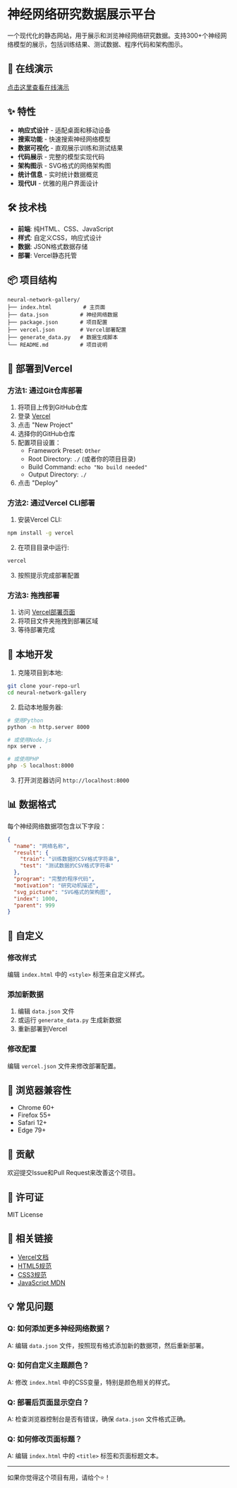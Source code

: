 # 神经网络研究数据展示平台

一个现代化的静态网站，用于展示和浏览神经网络研究数据。支持300+个神经网络模型的展示，包括训练结果、测试数据、程序代码和架构图示。

## 🚀 在线演示

[点击这里查看在线演示](https://your-deployment-url.vercel.app)

## ✨ 特性

- **响应式设计** - 适配桌面和移动设备
- **搜索功能** - 快速搜索神经网络模型
- **数据可视化** - 直观展示训练和测试结果
- **代码展示** - 完整的模型实现代码
- **架构图示** - SVG格式的网络架构图
- **统计信息** - 实时统计数据概览
- **现代UI** - 优雅的用户界面设计

## 🛠️ 技术栈

- **前端**: 纯HTML、CSS、JavaScript
- **样式**: 自定义CSS，响应式设计
- **数据**: JSON格式数据存储
- **部署**: Vercel静态托管

## 📦 项目结构

```
neural-network-gallery/
├── index.html          # 主页面
├── data.json          # 神经网络数据
├── package.json       # 项目配置
├── vercel.json        # Vercel部署配置
├── generate_data.py   # 数据生成脚本
└── README.md          # 项目说明
```

## 🚀 部署到Vercel

### 方法1: 通过Git仓库部署

1. 将项目上传到GitHub仓库
2. 登录 [Vercel](https://vercel.com)
3. 点击 "New Project"
4. 选择你的GitHub仓库
5. 配置项目设置：
   - Framework Preset: `Other`
   - Root Directory: `./` (或者你的项目目录)
   - Build Command: `echo "No build needed"`
   - Output Directory: `./`
6. 点击 "Deploy"

### 方法2: 通过Vercel CLI部署

1. 安装Vercel CLI:
```bash
npm install -g vercel
```

2. 在项目目录中运行:
```bash
vercel
```

3. 按照提示完成部署配置

### 方法3: 拖拽部署

1. 访问 [Vercel部署页面](https://vercel.com/new)
2. 将项目文件夹拖拽到部署区域
3. 等待部署完成

## 🔧 本地开发

1. 克隆项目到本地:
```bash
git clone your-repo-url
cd neural-network-gallery
```

2. 启动本地服务器:
```bash
# 使用Python
python -m http.server 8000

# 或使用Node.js
npx serve .

# 或使用PHP
php -S localhost:8000
```

3. 打开浏览器访问 `http://localhost:8000`

## 📊 数据格式

每个神经网络数据项包含以下字段：

```json
{
  "name": "网络名称",
  "result": {
    "train": "训练数据的CSV格式字符串",
    "test": "测试数据的CSV格式字符串"
  },
  "program": "完整的程序代码",
  "motivation": "研究动机描述",
  "svg_picture": "SVG格式的架构图",
  "index": 1000,
  "parent": 999
}
```

## 🎨 自定义

### 修改样式

编辑 `index.html` 中的 `<style>` 标签来自定义样式。

### 添加新数据

1. 编辑 `data.json` 文件
2. 或运行 `generate_data.py` 生成新数据
3. 重新部署到Vercel

### 修改配置

编辑 `vercel.json` 文件来修改部署配置。

## 📱 浏览器兼容性

- Chrome 60+
- Firefox 55+
- Safari 12+
- Edge 79+

## 🤝 贡献

欢迎提交Issue和Pull Request来改善这个项目。

## 📄 许可证

MIT License

## 🔗 相关链接

- [Vercel文档](https://vercel.com/docs)
- [HTML5规范](https://html.spec.whatwg.org/)
- [CSS3规范](https://www.w3.org/Style/CSS/)
- [JavaScript MDN](https://developer.mozilla.org/en-US/docs/Web/JavaScript)

## 💡 常见问题

### Q: 如何添加更多神经网络数据？
A: 编辑 `data.json` 文件，按照现有格式添加新的数据项，然后重新部署。

### Q: 如何自定义主题颜色？
A: 修改 `index.html` 中的CSS变量，特别是颜色相关的样式。

### Q: 部署后页面显示空白？
A: 检查浏览器控制台是否有错误，确保 `data.json` 文件格式正确。

### Q: 如何修改页面标题？
A: 编辑 `index.html` 中的 `<title>` 标签和页面标题文本。

---

如果你觉得这个项目有用，请给个⭐️！ 